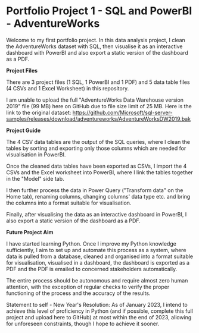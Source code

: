 # Portfolio Project 1 - SQL and PowerBI - AdventureWorks

Welcome to my first portfolio project. In this data analysis project, I clean the AdventureWorks dataset with SQL, then visualise it as an interactive dashboard with PowerBI and also export a static version of the dashboard as a PDF.

**Project Files**

There are 3 project files (1 SQL, 1 PowerBI and 1 PDF) and 5 data table files (4 CSVs and 1 Excel Worksheet) in this repository.

I am unable to upload the full "AdventureWorks Data Warehouse version 2019" file (99 MB) here on GitHub due to file size limit of 25 MB. Here is the link to the original dataset: https://github.com/Microsoft/sql-server-samples/releases/download/adventureworks/AdventureWorksDW2019.bak 

**Project Guide**

The 4 CSV data tables are the output of the SQL queries, where I clean the tables by sorting and exporting only those columns which are needed for visualisation in PowerBI. 

Once the cleaned data tables have been exported as CSVs, I import the 4 CSVs and the Excel worksheet into PowerBI, where I link the tables together in the "Model" side tab.

I then further process the data in Power Query ("Transform data" on the Home tab), renaming columns, changing columns' data type etc. and bring the columns into a format suitable for visualisation.

Finally, after visualising the data as an interactive dashboard in PowerBI, I also export a static version of the dashboard as a PDF.

**Future Project Aim**

I have started learning Python. Once I improve my Python knowledge sufficiently, I aim to set up and automate this process as a system, where data is pulled from a database, cleaned and organised into a format suitable for visualisation, visualised in a dashboard, the dashboard is exported as a PDF and the PDF is emailed to concerned stakeholders automatically.

The entire process should be autonomous and require almost zero human attention, with the exception of regular checks to verify the proper functioning of the process and the accuracy of the results.

Statement to self - New Year's Resolution: As of January 2023, I intend to achieve this level of proficiency in Python (and if possible, complete this full project and upload here to GitHub) at most within the end of 2023, allowing for unforeseen constraints, though I hope to achieve it sooner.
